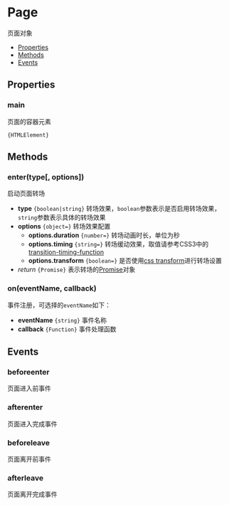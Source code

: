Page
===

页面对象

* [Properties](#properties)
* [Methods](#methods)
* [Events](#events)

## Properties

### main

页面的容器元素

`{HTMLElement}`

## Methods

### enter(type[, options])

启动页面转场

* **type** `{boolean|string}` 转场效果，`boolean`参数表示是否启用转场效果，`string`参数表示具体的转场效果
* **options** `{object=}` 转场效果配置
   * **options.duration** `{number=}` 转场动画时长，单位为秒
   * **options.timing** `{string=}` 转场缓动效果，取值请参考CSS3中的[transition-timing-function](http://www.w3.org/TR/css3-transitions/#transition-timing-function-property)
   * **options.transform** `{boolean=}` 是否使用[css transform](http://www.w3.org/TR/css-transforms/)进行转场设置
* _return_ `{Promise}` 表示转场的[Promise](https://github.com/ecomfe/saber-promise)对象

### on(eventName, callback)

事件注册，可选择的`eventName`如下：

* **eventName** `{string}` 事件名称
* **callback** `{Function}` 事件处理函数

## Events

### beforeenter

页面进入前事件

### afterenter

页面进入完成事件

### beforeleave

页面离开前事件

### afterleave

页面离开完成事件
